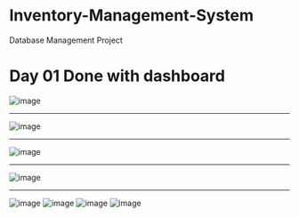 # Inventory-Management-System
Database Management Project

# Day 01 Done with dashboard 
![image](https://user-images.githubusercontent.com/77886136/168448782-afeb4236-11b0-4eb7-92ac-9cc0448e4fca.png)
<hr>

![image](https://user-images.githubusercontent.com/77886136/168448750-0ebb2545-c940-43c6-a4a6-718b57c7e2ce.png)
<hr>

![image](https://user-images.githubusercontent.com/77886136/168448747-c372371b-c12e-49ab-a5b2-3d9d04baf7db.png)

<hr>

![image](https://user-images.githubusercontent.com/77886136/168448802-894bf2e5-3a42-4cc7-8ca0-991944878f58.png)
<hr>



![image](https://user-images.githubusercontent.com/77886136/176777013-274b44fe-4590-4987-ab5a-d3adfa8bc493.png)
![image](https://user-images.githubusercontent.com/77886136/176777027-8b8c49c2-2bb6-48de-9009-8244a2303f68.png)
![image](https://user-images.githubusercontent.com/77886136/176777040-15b35d41-dc38-4494-899d-0f44076e3564.png)
![image](https://user-images.githubusercontent.com/77886136/176777052-b204dc6b-e80b-4247-a688-c3bfcc2359d9.png)
